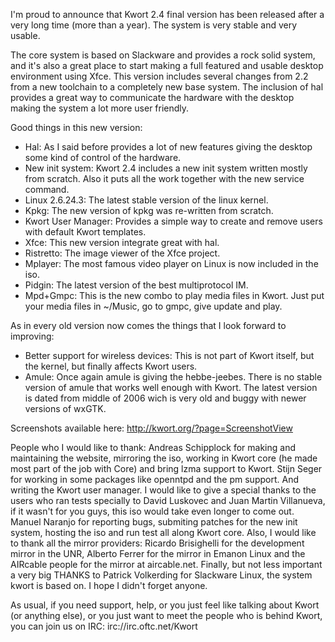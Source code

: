 I'm proud to announce that Kwort 2.4 final version has been released after a very long time (more than a year). The system is very stable and very usable.

The core system is based on Slackware and provides a rock solid system, and it's also a great place to start making a full featured and usable desktop environment using Xfce.
This version includes several changes from 2.2 from a new toolchain to a completely new base system. The inclusion of hal provides a great way to communicate the hardware with the desktop making the system a lot more user friendly.

Good things in this new version:
* Hal: As I said before provides a lot of new features giving the desktop some kind of control of the hardware.
* New init system: Kwort 2.4 includes a new init system written mostly from scratch. Also it puts all the work together with the new service command.
* Linux 2.6.24.3: The latest stable version of the linux kernel.
* Kpkg: The new version of kpkg was re-written from scratch.
* Kwort User Manager: Provides a simple way to create and remove users with default Kwort templates.
* Xfce: This new version integrate great with hal.
* Ristretto: The image viewer of the Xfce project.
* Mplayer: The most famous video player on Linux is now included in the iso.
* Pidgin: The latest version of the best multiprotocol IM.
* Mpd+Gmpc: This is the new combo to play media files in Kwort. Just put your media files in ~/Music, go to gmpc, give update and play.

As in every old version now comes the things that I look forward to improving:
* Better support for wireless devices: This is not part of Kwort itself, but the kernel, but finally affects Kwort users.
* Amule: Once again amule is giving the hebbe-jeebes. There is no stable version of amule that works well enough with Kwort. The latest version is dated from middle of 2006 wich is very old and buggy with newer versions of wxGTK.

Screenshots available here: <http://kwort.org/?page=ScreenshotView>

People who I would like to thank:
Andreas Schipplock for making and maintaining the website, mirroring the iso, working in Kwort core (he made most part of the job with Core) and bring lzma support to Kwort.
Stijn Seger for working in some packages like openntpd and the pm support. And writing the Kwort user manager.
I would like to give a special thanks to the users who ran tests specially to David Luskovec and Juan Martin Villanueva, if it wasn't for you guys, this iso would take even longer to come out.
Manuel Naranjo for reporting bugs, submiting patches for the new init system, hosting the iso and run test all along Kwort core.
Also, I would like to thank all the mirror providers: Ricardo Brisighelli for the development mirror in the UNR, Alberto Ferrer for the mirror in Emanon Linux and the AIRcable people for the mirror at aircable.net.
Finally, but not less important a very big THANKS to Patrick Volkerding for Slackware Linux, the system kwort is based on. I hope I didn't forget anyone.

As usual, if you need support, help, or you just feel like talking about Kwort (or anything else), or you just want to meet the people who is behind Kwort, you can join us on IRC: irc://irc.oftc.net/Kwort

